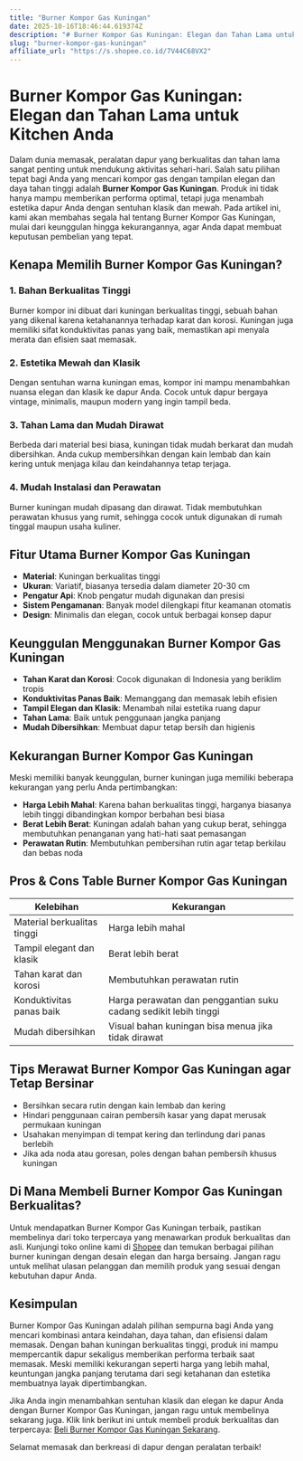 ```yaml
---
title: "Burner Kompor Gas Kuningan"
date: 2025-10-16T18:46:44.619374Z
description: "# Burner Kompor Gas Kuningan: Elegan dan Tahan Lama untuk Kitchen Anda..."
slug: "burner-kompor-gas-kuningan"
affiliate_url: "https://s.shopee.co.id/7V44C68VX2"
---
```

# Burner Kompor Gas Kuningan: Elegan dan Tahan Lama untuk Kitchen Anda

Dalam dunia memasak, peralatan dapur yang berkualitas dan tahan lama sangat penting untuk mendukung aktivitas sehari-hari. Salah satu pilihan tepat bagi Anda yang mencari kompor gas dengan tampilan elegan dan daya tahan tinggi adalah **Burner Kompor Gas Kuningan**. Produk ini tidak hanya mampu memberikan performa optimal, tetapi juga menambah estetika dapur Anda dengan sentuhan klasik dan mewah. Pada artikel ini, kami akan membahas segala hal tentang Burner Kompor Gas Kuningan, mulai dari keunggulan hingga kekurangannya, agar Anda dapat membuat keputusan pembelian yang tepat.

## Kenapa Memilih Burner Kompor Gas Kuningan?

### 1. Bahan Berkualitas Tinggi
Burner kompor ini dibuat dari kuningan berkualitas tinggi, sebuah bahan yang dikenal karena ketahanannya terhadap karat dan korosi. Kuningan juga memiliki sifat konduktivitas panas yang baik, memastikan api menyala merata dan efisien saat memasak.

### 2. Estetika Mewah dan Klasik
Dengan sentuhan warna kuningan emas, kompor ini mampu menambahkan nuansa elegan dan klasik ke dapur Anda. Cocok untuk dapur bergaya vintage, minimalis, maupun modern yang ingin tampil beda.

### 3. Tahan Lama dan Mudah Dirawat
Berbeda dari material besi biasa, kuningan tidak mudah berkarat dan mudah dibersihkan. Anda cukup membersihkan dengan kain lembab dan kain kering untuk menjaga kilau dan keindahannya tetap terjaga.

### 4. Mudah Instalasi dan Perawatan
Burner kuningan mudah dipasang dan dirawat. Tidak membutuhkan perawatan khusus yang rumit, sehingga cocok untuk digunakan di rumah tinggal maupun usaha kuliner.

## Fitur Utama Burner Kompor Gas Kuningan

- **Material**: Kuningan berkualitas tinggi
- **Ukuran**: Variatif, biasanya tersedia dalam diameter 20-30 cm
- **Pengatur Api**: Knob pengatur mudah digunakan dan presisi
- **Sistem Pengamanan**: Banyak model dilengkapi fitur keamanan otomatis
- **Design**: Minimalis dan elegan, cocok untuk berbagai konsep dapur

## Keunggulan Menggunakan Burner Kompor Gas Kuningan

- **Tahan Karat dan Korosi**: Cocok digunakan di Indonesia yang beriklim tropis
- **Konduktivitas Panas Baik**: Memanggang dan memasak lebih efisien
- **Tampil Elegan dan Klasik**: Menambah nilai estetika ruang dapur
- **Tahan Lama**: Baik untuk penggunaan jangka panjang
- **Mudah Dibersihkan**: Membuat dapur tetap bersih dan higienis

## Kekurangan Burner Kompor Gas Kuningan

Meski memiliki banyak keunggulan, burner kuningan juga memiliki beberapa kekurangan yang perlu Anda pertimbangkan:

- **Harga Lebih Mahal**: Karena bahan berkualitas tinggi, harganya biasanya lebih tinggi dibandingkan kompor berbahan besi biasa
- **Berat Lebih Berat**: Kuningan adalah bahan yang cukup berat, sehingga membutuhkan penanganan yang hati-hati saat pemasangan
- **Perawatan Rutin**: Membutuhkan pembersihan rutin agar tetap berkilau dan bebas noda

## Pros & Cons Table Burner Kompor Gas Kuningan

| Kelebihan                         | Kekurangan                                          |
|----------------------------------|-----------------------------------------------------|
| Material berkualitas tinggi     | Harga lebih mahal                                |
| Tampil elegant dan klasik       | Berat lebih berat                                |
| Tahan karat dan korosi         | Membutuhkan perawatan rutin                     |
| Konduktivitas panas baik       | Harga perawatan dan penggantian suku cadang sedikit lebih tinggi |
| Mudah dibersihkan               | Visual bahan kuningan bisa menua jika tidak dirawat |

## Tips Merawat Burner Kompor Gas Kuningan agar Tetap Bersinar

- Bersihkan secara rutin dengan kain lembab dan kering
- Hindari penggunaan cairan pembersih kasar yang dapat merusak permukaan kuningan
- Usahakan menyimpan di tempat kering dan terlindung dari panas berlebih
- Jika ada noda atau goresan, poles dengan bahan pembersih khusus kuningan

## Di Mana Membeli Burner Kompor Gas Kuningan Berkualitas?

Untuk mendapatkan Burner Kompor Gas Kuningan terbaik, pastikan membelinya dari toko terpercaya yang menawarkan produk berkualitas dan asli. Kunjungi toko online kami di [Shopee](https://s.shopee.co.id/7V44C68VX2) dan temukan berbagai pilihan burner kuningan dengan desain elegan dan harga bersaing. Jangan ragu untuk melihat ulasan pelanggan dan memilih produk yang sesuai dengan kebutuhan dapur Anda.

## Kesimpulan

Burner Kompor Gas Kuningan adalah pilihan sempurna bagi Anda yang mencari kombinasi antara keindahan, daya tahan, dan efisiensi dalam memasak. Dengan bahan kuningan berkualitas tinggi, produk ini mampu mempercantik dapur sekaligus memberikan performa terbaik saat memasak. Meski memiliki kekurangan seperti harga yang lebih mahal, keuntungan jangka panjang terutama dari segi ketahanan dan estetika membuatnya layak dipertimbangkan.

Jika Anda ingin menambahkan sentuhan klasik dan elegan ke dapur Anda dengan Burner Kompor Gas Kuningan, jangan ragu untuk membelinya sekarang juga. Klik link berikut ini untuk membeli produk berkualitas dan terpercaya: [Beli Burner Kompor Gas Kuningan Sekarang](https://s.shopee.co.id/7V44C68VX2).

Selamat memasak dan berkreasi di dapur dengan peralatan terbaik!